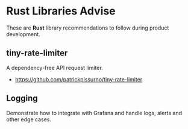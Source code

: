 # Rust Libraries Advise

These are **Rust** library recommendations to follow during product development.

## tiny-rate-limiter
A dependency-free API request limiter.
- https://github.com/patrickpissurno/tiny-rate-limiter

## Logging
Demonstrate how to integrate with Grafana and handle logs, alerts and other edge cases.


